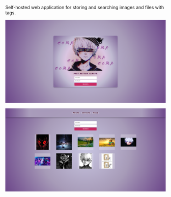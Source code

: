 Self-hosted web application for storing and searching images and files with tags.


![Main page image](./docs/main_page.png)


![Items page example with random images](./docs/items_page.png)
